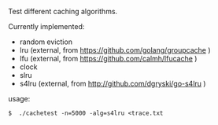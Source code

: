 Test different caching algorithms.

Currently implemented:

* random eviction
* lru (external, from https://github.com/golang/groupcache )
* lfu (external, from https://github.com/calmh/lfucache )
* clock
* slru
* s4lru (external, from http://github.com/dgryski/go-s4lru )

usage:

    $  ./cachetest -n=5000 -alg=s4lru <trace.txt

